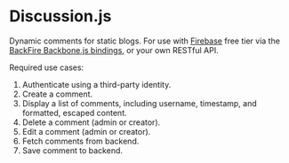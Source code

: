 Discussion.js
==========

Dynamic comments for static blogs. For use with [Firebase](https://www.firebase.com) free tier via the [BackFire Backbone.js bindings](https://github.com/firebase/backfire), or your own RESTful API.

Required use cases:

1. Authenticate using a third-party identity.
1. Create a comment.
1. Display a list of comments, including username, timestamp, and formatted, escaped content.
1. Delete a comment (admin or creator).
1. Edit a comment (admin or creator).
1. Fetch comments from backend.
1. Save comment to backend.
